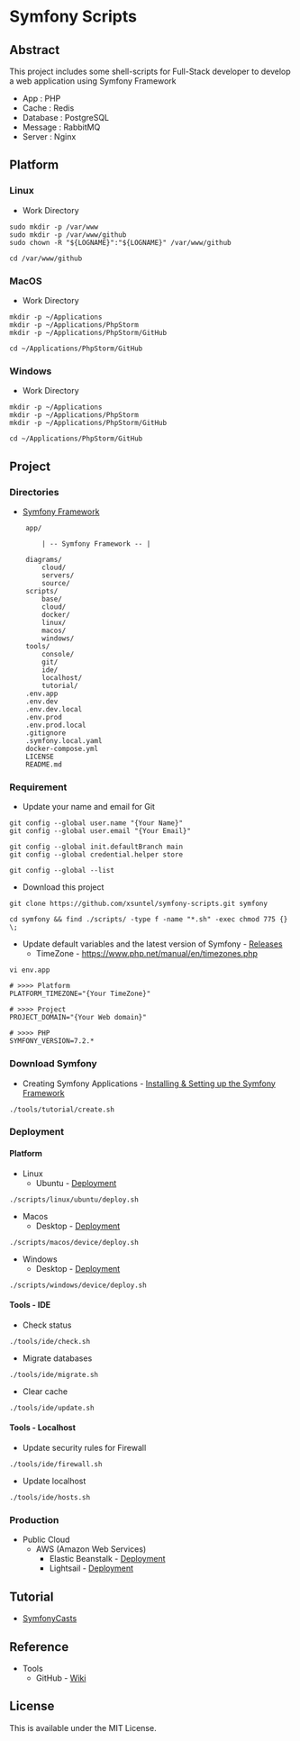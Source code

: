 # Symfony Scripts

## Abstract

This project includes some shell-scripts for Full-Stack developer to develop a web application using Symfony Framework

* App : PHP
* Cache : Redis
* Database : PostgreSQL
* Message : RabbitMQ
* Server : Nginx

## Platform

### Linux

* Work Directory

```
sudo mkdir -p /var/www
sudo mkdir -p /var/www/github
sudo chown -R "${LOGNAME}":"${LOGNAME}" /var/www/github

cd /var/www/github
```

### MacOS

* Work Directory

```
mkdir -p ~/Applications
mkdir -p ~/Applications/PhpStorm
mkdir -p ~/Applications/PhpStorm/GitHub

cd ~/Applications/PhpStorm/GitHub
```

### Windows

* Work Directory

```
mkdir -p ~/Applications
mkdir -p ~/Applications/PhpStorm
mkdir -p ~/Applications/PhpStorm/GitHub

cd ~/Applications/PhpStorm/GitHub
```

## Project

### Directories

*  [Symfony Framework](https://symfony.com)

```
    app/
    
        | -- Symfony Framework -- |

    diagrams/
        cloud/
        servers/
        source/
    scripts/
        base/
        cloud/
        docker/
        linux/
        macos/
        windows/
    tools/
        console/
        git/
        ide/
        localhost/
        tutorial/
    .env.app
    .env.dev
    .env.dev.local
    .env.prod
    .env.prod.local
    .gitignore
    .symfony.local.yaml
    docker-compose.yml
    LICENSE
    README.md
```

### Requirement

* Update your name and email for Git

```
git config --global user.name "{Your Name}"
git config --global user.email "{Your Email}"

git config --global init.defaultBranch main
git config --global credential.helper store

git config --global --list
```

* Download this project

```
git clone https://github.com/xsuntel/symfony-scripts.git symfony

cd symfony && find ./scripts/ -type f -name "*.sh" -exec chmod 775 {} \;
```

* Update default variables and the latest version of Symfony - [Releases](https://symfony.com/releases)
  * TimeZone - https://www.php.net/manual/en/timezones.php

```
vi env.app

# >>>> Platform                                                              
PLATFORM_TIMEZONE="{Your TimeZone}"

# >>>> Project
PROJECT_DOMAIN="{Your Web domain}"

# >>>> PHP
SYMFONY_VERSION=7.2.* 
```

### Download Symfony

* Creating Symfony Applications - [Installing & Setting up the Symfony Framework](https://symfony.com/doc/current/setup.html)

```
./tools/tutorial/create.sh
```

### Deployment

#### Platform

* Linux
  * Ubuntu                - [Deployment](https://github.com/xsuntel/symfony-scripts/blob/main/scripts/linux/ubuntu/ABSTRACT.md)
```
./scripts/linux/ubuntu/deploy.sh
```
* Macos
  * Desktop               - [Deployment](https://github.com/xsuntel/symfony-scripts/blob/main/scripts/macos/device/ABSTRACT.md)
```
./scripts/macos/device/deploy.sh
```
* Windows
  * Desktop               - [Deployment](https://github.com/xsuntel/symfony-scripts/blob/main/scripts/windows/device/ABSTRACT.md)
```
./scripts/windows/device/deploy.sh
```

#### Tools - IDE

* Check status

```
./tools/ide/check.sh
```

* Migrate databases

```
./tools/ide/migrate.sh
```

* Clear cache

```
./tools/ide/update.sh
```

#### Tools - Localhost

* Update security rules for Firewall

```
./tools/ide/firewall.sh
```

* Update localhost

```
./tools/ide/hosts.sh
```

### Production
* Public Cloud
  * AWS (Amazon Web Services)
    * Elastic Beanstalk   - [Deployment](https://github.com/xsuntel/symfony-scripts/blob/main/scripts/cloud/aws/elasticbeanstalk/ABSTRACT.md)
    * Lightsail           - [Deployment](https://github.com/xsuntel/symfony-scripts/blob/main/scripts/cloud/aws/lightsail/ABSTRACT.md)

## Tutorial

* [SymfonyCasts](https://symfonycasts.com)

## Reference

* Tools
  * GitHub - [Wiki](https://github.com/xsuntel/symfony-scripts/wiki)

## License
This is available under the MIT License.